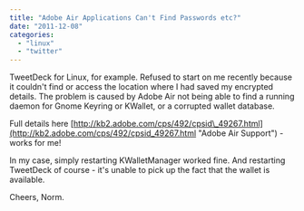 ```yaml
---
title: "Adobe Air Applications Can't Find Passwords etc?"
date: "2011-12-08"
categories: 
  - "linux"
  - "twitter"
---
```


TweetDeck for Linux, for example. Refused to start on me recently because it couldn't find or access the location where I had saved my encrypted details. The problem is caused by Adobe Air not being able to find a running daemon for Gnome Keyring or KWallet, or a corrupted wallet database.

Full details here [http://kb2.adobe.com/cps/492/cpsid\_49267.html](http://kb2.adobe.com/cps/492/cpsid_49267.html "Adobe  Air Support") - works for me!

In my case, simply restarting KWalletManager worked fine. And restarting TweetDeck of course - it's unable to pick up the fact that the wallet is available.

Cheers, 
Norm.
